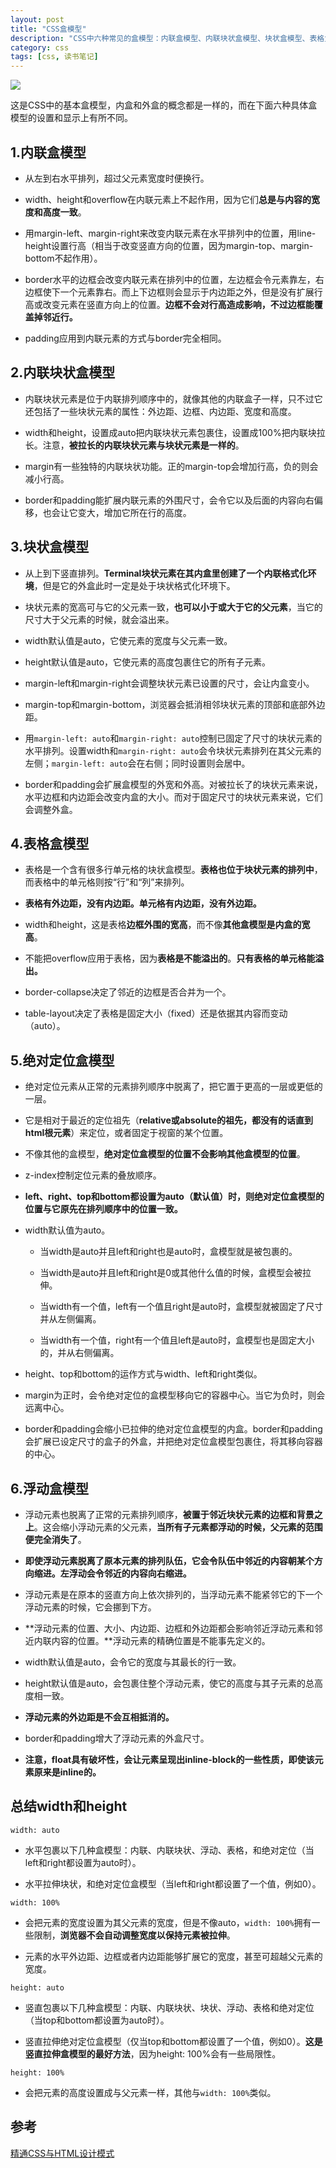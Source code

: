 ```yaml
---
layout: post
title: "CSS盒模型"
description: "CSS中六种常见的盒模型：内联盒模型、内联块状盒模型、块状盒模型、表格盒模型、绝对定位盒模型、浮动盒模型。内盒和外盒的概念都是一样的，而在六种具体盒模型的设置和显示上有所不同。"
category: css
tags: [css, 读书笔记]
---
```


<img src="/images/captures/20150321_01.jpg">

这是CSS中的基本盒模型，内盒和外盒的概念都是一样的，而在下面六种具体盒模型的设置和显示上有所不同。



1.内联盒模型
--------------
- 从左到右水平排列，超过父元素宽度时便换行。

- width、height和overflow在内联元素上不起作用，因为它们**总是与内容的宽度和高度一致**。

- 用margin-left、margin-right来改变内联元素在水平排列中的位置，用line-height设置行高（相当于改变竖直方向的位置，因为margin-top、margin-bottom不起作用）。

- border水平的边框会改变内联元素在排列中的位置，左边框会令元素靠左，右边框使下一个元素靠右。而上下边框则会显示于内边距之外，但是没有扩展行高或改变元素在竖直方向上的位置。**边框不会对行高造成影响，不过边框能覆盖掉邻近行。**

- padding应用到内联元素的方式与border完全相同。



2.内联块状盒模型
-------------------
- 内联块状元素是位于内联排列顺序中的，就像其他的内联盒子一样，只不过它还包括了一些块状元素的属性：外边距、边框、内边距、宽度和高度。

- width和height，设置成auto把内联块状元素包裹住，设置成100%把内联块拉长。注意，**被拉长的内联块状元素与块状元素是一样的**。

- margin有一些独特的内联块状功能。正的margin-top会增加行高，负的则会减小行高。

- border和padding能扩展内联元素的外围尺寸，会令它以及后面的内容向右偏移，也会让它变大，增加它所在行的高度。



3.块状盒模型
--------------
- 从上到下竖直排列。**Terminal块状元素在其内盒里创建了一个内联格式化环境**，但是它的外盒此时一定是处于块状格式化环境下。

- 块状元素的宽高可与它的父元素一致，**也可以小于或大于它的父元素**，当它的尺寸大于父元素的时候，就会溢出来。

- width默认值是auto，它使元素的宽度与父元素一致。

- height默认值是auto，它使元素的高度包裹住它的所有子元素。

- margin-left和margin-right会调整块状元素已设置的尺寸，会让内盒变小。

- margin-top和margin-bottom，浏览器会抵消相邻块状元素的顶部和底部外边距。

- 用`margin-left: auto`和`margin-right: auto`控制已固定了尺寸的块状元素的水平排列。设置width和`margin-right: auto`会令块状元素排列在其父元素的左侧；`margin-left: auto`会在右侧；同时设置则会居中。

- border和padding会扩展盒模型的外宽和外高。对被拉长了的块状元素来说，水平边框和内边距会改变内盒的大小。而对于固定尺寸的块状元素来说，它们会调整外盒。



4.表格盒模型
--------------
- 表格是一个含有很多行单元格的块状盒模型。**表格也位于块状元素的排列中**，而表格中的单元格则按“行”和“列”来排列。

- **表格有外边距，没有内边距。单元格有内边距，没有外边距。**

- width和height，这是表格**边框外围的宽高**，而不像**其他盒模型是内盒的宽高**。

- 不能把overflow应用于表格，因为**表格是不能溢出的**。**只有表格的单元格能溢出。**

- border-collapse决定了邻近的边框是否合并为一个。

- table-layout决定了表格是固定大小（fixed）还是依据其内容而变动（auto）。



5.绝对定位盒模型
------------------
- 绝对定位元素从正常的元素排列顺序中脱离了，把它置于更高的一层或更低的一层。

- 它是相对于最近的定位祖先（**relative或absolute的祖先，都没有的话直到html根元素**）来定位，或者固定于视窗的某个位置。

- 不像其他的盒模型，**绝对定位盒模型的位置不会影响其他盒模型的位置**。

- z-index控制定位元素的叠放顺序。

- **left、right、top和bottom都设置为auto（默认值）时，则绝对定位盒模型的位置与它原先在排列顺序中的位置一致。**

- width默认值为auto。

    - 当width是auto并且left和right也是auto时，盒模型就是被包裹的。

    - 当width是auto并且left和right是0或其他什么值的时候，盒模型会被拉伸。

    - 当width有一个值，left有一个值且right是auto时，盒模型就被固定了尺寸并从左侧偏离。

    - 当width有一个值，right有一个值且left是auto时，盒模型也是固定大小的，并从右侧偏离。

- height、top和bottom的运作方式与width、left和right类似。

- margin为正时，会令绝对定位的盒模型移向它的容器中心。当它为负时，则会远离中心。

- border和padding会缩小已拉伸的绝对定位盒模型的内盒。border和padding会扩展已设定尺寸的盒子的外盒，并把绝对定位盒模型包裹住，将其移向容器的中心。



6.浮动盒模型
---------------
- 浮动元素也脱离了正常的元素排列顺序，**被置于邻近块状元素的边框和背景之上**。这会缩小浮动元素的父元素，**当所有子元素都浮动的时候，父元素的范围便完全消失了**。

- **即使浮动元素脱离了原本元素的排列队伍，它会令队伍中邻近的内容朝某个方向缩进。左浮动会令邻近的内容向右缩进。**

- 浮动元素是在原本的竖直方向上依次排列的，当浮动元素不能紧邻它的下一个浮动元素的时候，它会挪到下方。

- **浮动元素的位置、大小、内边距、边框和外边距都会影响邻近浮动元素和邻近内联内容的位置。**浮动元素的精确位置是不能事先定义的。

- width默认值是auto，会令它的宽度与其最长的行一致。

- height默认值是auto，会包裹住整个浮动元素，使它的高度与其子元素的总高度相一致。

- **浮动元素的外边距是不会互相抵消的。**

- border和padding增大了浮动元素的外盒尺寸。

- **注意，float具有破坏性，会让元素呈现出inline-block的一些性质，即使该元素原来是inline的。**



总结width和height
-------------------
`width: auto`

- 水平包裹以下几种盒模型：内联、内联块状、浮动、表格，和绝对定位（当left和right都设置为auto时）。

- 水平拉伸块状，和绝对定位盒模型（当left和right都设置了一个值，例如0）。


`width: 100%`

- 会把元素的宽度设置为其父元素的宽度，但是不像auto，`width: 100%`拥有一些限制，**浏览器不会自动调整宽度以保持元素被拉伸**。

- 元素的水平外边距、边框或者内边距能够扩展它的宽度，甚至可超越父元素的宽度。


`height: auto`

- 竖直包裹以下几种盒模型：内联、内联块状、块状、浮动、表格和绝对定位（当top和bottom都设置为auto时）。

- 竖直拉伸绝对定位盒模型（仅当top和bottom都设置了一个值，例如0）。**这是竖直拉伸盒模型的最好方法**，因为height: 100%会有一些局限性。


`height: 100%`

- 会把元素的高度设置成与父元素一样，其他与`width: 100%`类似。



参考
-----
[精通CSS与HTML设计模式](http://book.douban.com/subject/3158926/)
